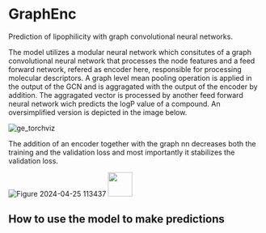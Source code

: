 # GraphEnc
Prediction of lipophilicity with graph convolutional neural networks.

The model utilizes a modular neural network which consitutes of a graph convolutional neural network that processes the node features and a feed forward network, refered as encoder here, responsible for processing molecular descriptors. A graph level mean pooling operation is applied in the output of the GCN and is aggragated with the output of the encoder by addition. The aggragated vector is processed by another feed forward neural network wich predicts the logP value of a compound. An oversimplified version is depicted in the image below.

![ge_torchviz](https://github.com/ToniaMera/GraphEnc/assets/77622398/e347f711-df97-4a50-a25a-cd955076adfc)

The addition of an encoder together with the graph nn decreases both the training and the validation loss and most importantly it stabilizes the validation loss.

![Figure 2024-04-25 113437](https://github.com/ToniaMera/GraphEnc/assets/77622398/a6fa83d4-5654-44c3-b9f9-40a61308adef)
<img src="[https://github.com/favicon.ico](https://github.com/ToniaMera/GraphEnc/assets/77622398/a6fa83d4-5654-44c3-b9f9-40a61308adef)" width="48">
## How to use the model to make predictions
